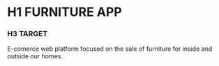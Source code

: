 # H1 FURNITURE APP 

### H3 TARGET
E-comerce web platform focused on the sale of furniture for inside and outside our homes.

[](./models-diagram/)

